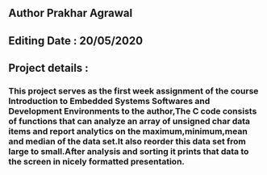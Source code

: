 ## Author Prakhar Agrawal
## Editing Date : 20/05/2020
## Project details : 
### This project serves as the first week assignment of the course Introduction to Embedded Systems Softwares and Development Environments to the author,The C code consists of functions that can analyze an array of unsigned char data items and report analytics on the maximum,minimum,mean and median of the data set.It also reorder this data set from large to small.After analysis and sorting it prints that data to the screen in nicely formatted presentation.